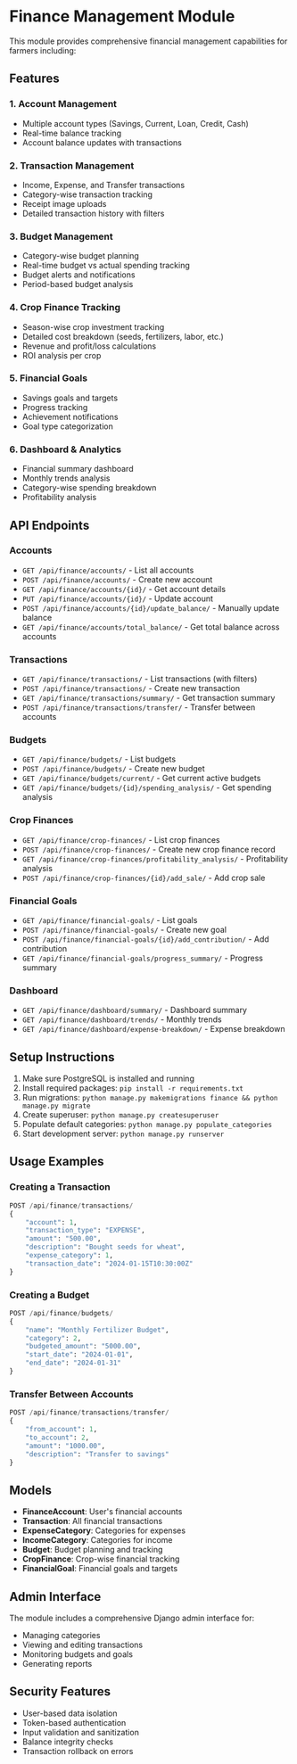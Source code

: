 # Finance Management Module

This module provides comprehensive financial management capabilities for farmers including:

## Features

### 1. Account Management
- Multiple account types (Savings, Current, Loan, Credit, Cash)
- Real-time balance tracking
- Account balance updates with transactions

### 2. Transaction Management
- Income, Expense, and Transfer transactions
- Category-wise transaction tracking
- Receipt image uploads
- Detailed transaction history with filters

### 3. Budget Management
- Category-wise budget planning
- Real-time budget vs actual spending tracking
- Budget alerts and notifications
- Period-based budget analysis

### 4. Crop Finance Tracking
- Season-wise crop investment tracking
- Detailed cost breakdown (seeds, fertilizers, labor, etc.)
- Revenue and profit/loss calculations
- ROI analysis per crop

### 5. Financial Goals
- Savings goals and targets
- Progress tracking
- Achievement notifications
- Goal type categorization

### 6. Dashboard & Analytics
- Financial summary dashboard
- Monthly trends analysis
- Category-wise spending breakdown
- Profitability analysis

## API Endpoints

### Accounts
- `GET /api/finance/accounts/` - List all accounts
- `POST /api/finance/accounts/` - Create new account
- `GET /api/finance/accounts/{id}/` - Get account details
- `PUT /api/finance/accounts/{id}/` - Update account
- `POST /api/finance/accounts/{id}/update_balance/` - Manually update balance
- `GET /api/finance/accounts/total_balance/` - Get total balance across accounts

### Transactions
- `GET /api/finance/transactions/` - List transactions (with filters)
- `POST /api/finance/transactions/` - Create new transaction
- `GET /api/finance/transactions/summary/` - Get transaction summary
- `POST /api/finance/transactions/transfer/` - Transfer between accounts

### Budgets
- `GET /api/finance/budgets/` - List budgets
- `POST /api/finance/budgets/` - Create new budget
- `GET /api/finance/budgets/current/` - Get current active budgets
- `GET /api/finance/budgets/{id}/spending_analysis/` - Get spending analysis

### Crop Finances
- `GET /api/finance/crop-finances/` - List crop finances
- `POST /api/finance/crop-finances/` - Create new crop finance record
- `GET /api/finance/crop-finances/profitability_analysis/` - Profitability analysis
- `POST /api/finance/crop-finances/{id}/add_sale/` - Add crop sale

### Financial Goals
- `GET /api/finance/financial-goals/` - List goals
- `POST /api/finance/financial-goals/` - Create new goal
- `POST /api/finance/financial-goals/{id}/add_contribution/` - Add contribution
- `GET /api/finance/financial-goals/progress_summary/` - Progress summary

### Dashboard
- `GET /api/finance/dashboard/summary/` - Dashboard summary
- `GET /api/finance/dashboard/trends/` - Monthly trends
- `GET /api/finance/dashboard/expense-breakdown/` - Expense breakdown

## Setup Instructions

1. Make sure PostgreSQL is installed and running
2. Install required packages: `pip install -r requirements.txt`
3. Run migrations: `python manage.py makemigrations finance && python manage.py migrate`
4. Create superuser: `python manage.py createsuperuser`
5. Populate default categories: `python manage.py populate_categories`
6. Start development server: `python manage.py runserver`

## Usage Examples

### Creating a Transaction
```python
POST /api/finance/transactions/
{
    "account": 1,
    "transaction_type": "EXPENSE",
    "amount": "500.00",
    "description": "Bought seeds for wheat",
    "expense_category": 1,
    "transaction_date": "2024-01-15T10:30:00Z"
}
```

### Creating a Budget
```python
POST /api/finance/budgets/
{
    "name": "Monthly Fertilizer Budget",
    "category": 2,
    "budgeted_amount": "5000.00",
    "start_date": "2024-01-01",
    "end_date": "2024-01-31"
}
```

### Transfer Between Accounts
```python
POST /api/finance/transactions/transfer/
{
    "from_account": 1,
    "to_account": 2,
    "amount": "1000.00",
    "description": "Transfer to savings"
}
```

## Models

- **FinanceAccount**: User's financial accounts
- **Transaction**: All financial transactions
- **ExpenseCategory**: Categories for expenses
- **IncomeCategory**: Categories for income
- **Budget**: Budget planning and tracking
- **CropFinance**: Crop-wise financial tracking
- **FinancialGoal**: Financial goals and targets

## Admin Interface

The module includes a comprehensive Django admin interface for:
- Managing categories
- Viewing and editing transactions
- Monitoring budgets and goals
- Generating reports

## Security Features

- User-based data isolation
- Token-based authentication
- Input validation and sanitization
- Balance integrity checks
- Transaction rollback on errors
